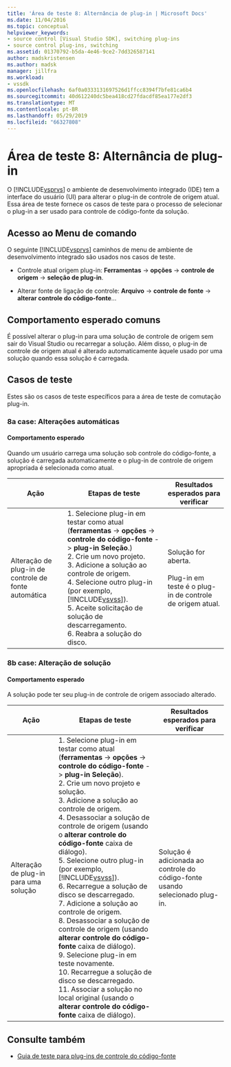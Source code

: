 ```yaml
---
title: 'Área de teste 8: Alternância de plug-in | Microsoft Docs'
ms.date: 11/04/2016
ms.topic: conceptual
helpviewer_keywords:
- source control [Visual Studio SDK], switching plug-ins
- source control plug-ins, switching
ms.assetid: 01370792-b5da-4e46-9ce2-7dd326587141
author: madskristensen
ms.author: madsk
manager: jillfra
ms.workload:
- vssdk
ms.openlocfilehash: 6af0a0333131697526d1ffcc8394f7bfe81ca6b4
ms.sourcegitcommit: 40d612240dc5bea418cd27fdacdf85ea177e2df3
ms.translationtype: MT
ms.contentlocale: pt-BR
ms.lasthandoff: 05/29/2019
ms.locfileid: "66327808"
---
```

# <a name="test-area-8-plug-in-switching"></a>Área de teste 8: Alternância de plug-in
O [!INCLUDE[vsprvs](../../code-quality/includes/vsprvs_md.md)] o ambiente de desenvolvimento integrado (IDE) tem a interface do usuário (UI) para alterar o plug-in de controle de origem atual. Essa área de teste fornece os casos de teste para o processo de selecionar o plug-in a ser usado para controle de código-fonte da solução.

## <a name="command-menu-access"></a>Acesso ao Menu de comando
 O seguinte [!INCLUDE[vsprvs](../../code-quality/includes/vsprvs_md.md)] caminhos de menu de ambiente de desenvolvimento integrado são usados nos casos de teste.

- Controle atual origem plug-in: **Ferramentas** -> **opções** -> **controle de origem** -> **seleção de plug-in**.

- Alterar fonte de ligação de controle: **Arquivo** -> **controle de fonte** -> **alterar controle do código-fonte**...

## <a name="common-expected-behavior"></a>Comportamento esperado comuns
 É possível alterar o plug-in para uma solução de controle de origem sem sair do Visual Studio ou recarregar a solução. Além disso, o plug-in de controle de origem atual é alterado automaticamente àquele usado por uma solução quando essa solução é carregada.

## <a name="test-cases"></a>Casos de teste
 Estes são os casos de teste específicos para a área de teste de comutação plug-in.

### <a name="case-8a-automatic-change"></a>8a case: Alterações automáticas

#### <a name="expected-behavior"></a>Comportamento esperado
 Quando um usuário carrega uma solução sob controle do código-fonte, a solução é carregada automaticamente e o plug-in de controle de origem apropriada é selecionada como atual.

| Ação | Etapas de teste | Resultados esperados para verificar |
| - | - | - |
| Alteração de plug-in de controle de fonte automática | 1.  Selecione plug-in em testar como atual (**ferramentas** -> **opções** -> **controle do código-fonte** -> **plug-in Seleção**.)<br />2.  Crie um novo projeto.<br />3.  Adicione a solução ao controle de origem.<br />4.  Selecione outro plug-in (por exemplo, [!INCLUDE[vsvss](../../extensibility/includes/vsvss_md.md)]).<br />5.  Aceite solicitação de solução de descarregamento.<br />6.  Reabra a solução do disco. | Solução for aberta.<br /><br /> Plug-in em teste é o plug-in de controle de origem atual. |

### <a name="case-8b-solution-based-change"></a>8b case: Alteração de solução

#### <a name="expected-behavior"></a>Comportamento esperado
 A solução pode ter seu plug-in de controle de origem associado alterado.

| Ação | Etapas de teste | Resultados esperados para verificar |
|----------------------------------| - | - |
| Alteração de plug-in para uma solução | 1.  Selecione plug-in em testar como atual (**ferramentas** -> **opções** -> **controle do código-fonte** -> **plug-in Seleção**).<br />2.  Crie um novo projeto e solução.<br />3.  Adicione a solução ao controle de origem.<br />4.  Desassociar a solução de controle de origem (usando o **alterar controle do código-fonte** caixa de diálogo).<br />5.  Selecione outro plug-in (por exemplo, [!INCLUDE[vsvss](../../extensibility/includes/vsvss_md.md)]).<br />6.  Recarregue a solução de disco se descarregado.<br />7.  Adicione a solução ao controle de origem.<br />8.  Desassociar a solução de controle de origem (usando **alterar controle do código-fonte** caixa de diálogo).<br />9. Selecione plug-in em teste novamente.<br />10. Recarregue a solução de disco se descarregado.<br />11. Associar a solução no local original (usando o **alterar controle do código-fonte** caixa de diálogo). | Solução é adicionada ao controle do código-fonte usando selecionado plug-in. |

## <a name="see-also"></a>Consulte também
- [Guia de teste para plug-ins de controle do código-fonte](../../extensibility/internals/test-guide-for-source-control-plug-ins.md)